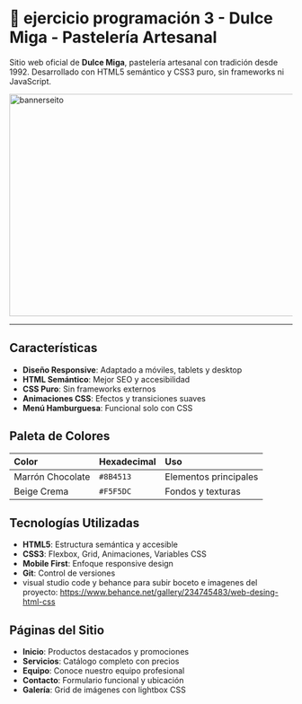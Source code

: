# 🍰 ejercicio programación 3 - Dulce Miga - Pastelería Artesanal

Sitio web oficial de **Dulce Miga**, pastelería artesanal con tradición desde 1992. Desarrollado con HTML5 semántico y CSS3 puro, sin frameworks ni JavaScript.

<img width="1584" height="396" alt="bannerseito" src="https://github.com/user-attachments/assets/09365b3a-0f80-4a48-b85c-4396bb25ce24" />

---
## Características

- **Diseño Responsive**: Adaptado a móviles, tablets y desktop
- **HTML Semántico**: Mejor SEO y accesibilidad
- **CSS Puro**: Sin frameworks externos
- **Animaciones CSS**: Efectos y transiciones suaves
- **Menú Hamburguesa**: Funcional solo con CSS

## Paleta de Colores

| Color | Hexadecimal | Uso |
| :--- | :--- | :--- |
| Marrón Chocolate | `#8B4513` | Elementos principales |
| Beige Crema | `#F5F5DC` | Fondos y texturas |

## Tecnologías Utilizadas

- **HTML5**: Estructura semántica y accesible
- **CSS3**: Flexbox, Grid, Animaciones, Variables CSS
- **Mobile First**: Enfoque responsive design
- **Git**: Control de versiones
- visual studio code y behance para subir boceto e imagenes del proyecto:
  https://www.behance.net/gallery/234745483/web-desing-html-css

## Páginas del Sitio

- **Inicio**: Productos destacados y promociones
- **Servicios**: Catálogo completo con precios
- **Equipo**: Conoce nuestro equipo profesional
- **Contacto**: Formulario funcional y ubicación
- **Galería**: Grid de imágenes con lightbox CSS
